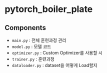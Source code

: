 # pytorch_boiler_plate

## Components
- `main.py` : 전체 훈련과정 관리
- `model.py` : 모델 코드
- `optimizer.py` : Custom Optimizer를 사용할 시
- `trainer.py` : 훈련과정
- `dataloader.py` : dataset을 어떻게 Load할지

